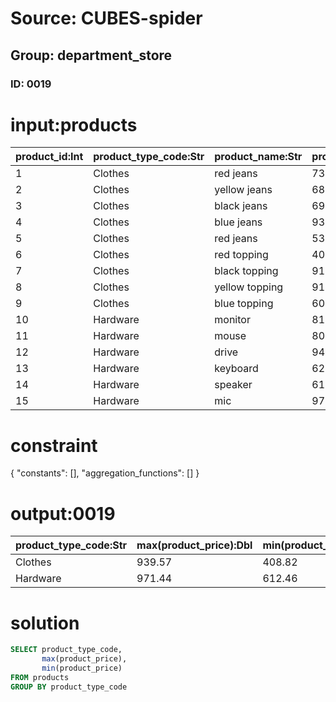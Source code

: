 # Source: CUBES-spider
## Group: department_store
### ID: 0019

# input:products

| product_id:Int | product_type_code:Str | product_name:Str | product_price:Dbl |
|---|---|---|---|
| 1 | Clothes | red jeans | 734.73 |
| 2 | Clothes | yellow jeans | 687.23 |
| 3 | Clothes | black jeans | 695.16 |
| 4 | Clothes | blue jeans | 939.57 |
| 5 | Clothes | red jeans | 534.52 |
| 6 | Clothes | red topping | 408.82 |
| 7 | Clothes | black topping | 916.53 |
| 8 | Clothes | yellow topping | 918.41 |
| 9 | Clothes | blue topping | 604.86 |
| 10 | Hardware | monitor | 813.76 |
| 11 | Hardware | mouse | 803.74 |
| 12 | Hardware | drive | 944.96 |
| 13 | Hardware | keyboard | 629.89 |
| 14 | Hardware | speaker | 612.46 |
| 15 | Hardware | mic | 971.44 |

# constraint

{
  "constants": [],
  "aggregation_functions": []
}

# output:0019

| product_type_code:Str | max(product_price):Dbl | min(product_price):Dbl |
|---|---|---|
| Clothes | 939.57 | 408.82 |
| Hardware | 971.44 | 612.46 |

# solution

```sql
SELECT product_type_code,
       max(product_price),
       min(product_price)
FROM products
GROUP BY product_type_code
```
